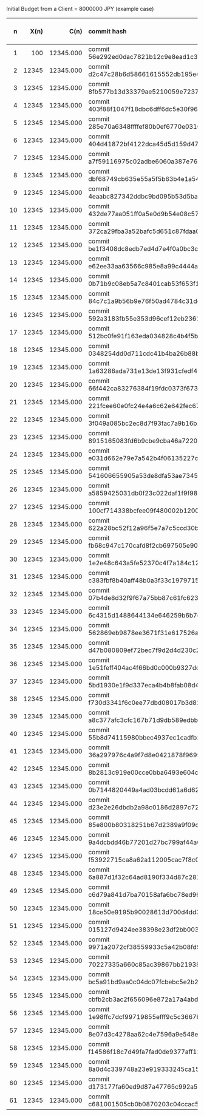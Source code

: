 Initial Budget from a Client = 8000000 JPY (example case)

| n | X(n) | C(n) | commit hash | balance (MAK) | Client's Budget (JPY) |
|---:|---:|---:|:---| ---:|---:|
| 1 | 100 | 12345.000 | commit 56e292ed0dac7821b12c9e8ead1c32d189ab47aa | 100 | 7999900|
| 2 | 12345 | 12345.000 | commit d2c47c28b6d58661615552db195e4e20f85c6f24 | 12445 | 7987555|
| 3 | 12345 | 12345.000 | commit 8fb577b13d33379ae5210059e7237889b1030940 | 24790 | 7975210|
| 4 | 12345 | 12345.000 | commit 403f88f1047f18dbc6dff6dc5e30f96d2e47a16d | 37135 | 7962865|
| 5 | 12345 | 12345.000 | commit 285e70a6348ffffef80b0ef6770e0310ed1db47e | 49480 | 7950520|
| 6 | 12345 | 12345.000 | commit 404d41872bf4122dca45d5d159d47c39d6a71490 | 61825 | 7938175|
| 7 | 12345 | 12345.000 | commit a7f59116975c02adbe6060a387e7656d4c147942 | 74170 | 7925830|
| 8 | 12345 | 12345.000 | commit dbf68749cb635e55a5f5b63b4e1a5477752ea886 | 86515 | 7913485|
| 9 | 12345 | 12345.000 | commit 4eaabc827342ddbc9bd095b53d5ba0b97e3c3a86 | 98860 | 7901140|
| 10 | 12345 | 12345.000 | commit 432de77aa051ff0a5e0d9b54e08c57d9787b6729 | 111205 | 7888795|
| 11 | 12345 | 12345.000 | commit 372ca29fba3a52bafc5d651c87fdaa0edd09ee0b | 123550 | 7876450|
| 12 | 12345 | 12345.000 | commit be1f3408dc8edb7ed4d7e4f0a0bc3c89dc70ecd7 | 135895 | 7864105|
| 13 | 12345 | 12345.000 | commit e62ee33aa63566c985e8a99c4444af4ff4555e43 | 148240 | 7851760|
| 14 | 12345 | 12345.000 | commit 0b71b9c08eb5a7c8401cab53f653f1d7d0a0d234 | 160585 | 7839415|
| 15 | 12345 | 12345.000 | commit 84c7c1a9b56b9e76f50ad4784c31de55bf95152c | 172930 | 7827070|
| 16 | 12345 | 12345.000 | commit 592a3183fb55e353d96cef12eb2361e51123c85d | 185275 | 7814725|
| 17 | 12345 | 12345.000 | commit 512bc0fe91f163eda034828c4b4f5b9d49a5fbd6 | 197620 | 7802380|
| 18 | 12345 | 12345.000 | commit 0348254dd0d711cdc41b4ba26b88ba85fe0a8940 | 209965 | 7790035|
| 19 | 12345 | 12345.000 | commit 1a63286ada731e13de13f931cfedf44088bfe997 | 222310 | 7777690|
| 20 | 12345 | 12345.000 | commit 66f442ca83276384f19fdc0373f673fe1e036983 | 234655 | 7765345|
| 21 | 12345 | 12345.000 | commit 221fcee60e0fc24e4a6c62e642fec67b2c6ed01c | 247000 | 7753000|
| 22 | 12345 | 12345.000 | commit 3f049a085bc2ec8d7f93fac7a9b16b22884e5a4c | 259345 | 7740655|
| 23 | 12345 | 12345.000 | commit 8915165083fd6b9cbe9cba46a722033d9d43f5ee | 271690 | 7728310|
| 24 | 12345 | 12345.000 | commit e031d662e79e7a542b4f06135227c7022ef23c05 | 284035 | 7715965|
| 25 | 12345 | 12345.000 | commit 541606655905a53de8dfa53ae734504b79a5e02e | 296380 | 7703620|
| 26 | 12345 | 12345.000 | commit a5859425031db0f23c022daf1f9f98cb15cb5a56 | 308725 | 7691275|
| 27 | 12345 | 12345.000 | commit 100cf714338bcfee09f480002b12001f09cd70cb | 321070 | 7678930|
| 28 | 12345 | 12345.000 | commit 622a28bc52f12a96f5e7a7c5ccd30b10070d18ce | 333415 | 7666585|
| 29 | 12345 | 12345.000 | commit fb68c947c170cafd8f2cb697505e90186c850c51 | 345760 | 7654240|
| 30 | 12345 | 12345.000 | commit 1e2e48c643a5fe52370c4f7a184c12af2014aa33 | 358105 | 7641895|
| 31 | 12345 | 12345.000 | commit c383fbf8b40aff48b0a3f33c1979715a6599257e | 370450 | 7629550|
| 32 | 12345 | 12345.000 | commit 07b4de8d32f9f67a75bb87c61fc62339e710f719 | 382795 | 7617205|
| 33 | 12345 | 12345.000 | commit 6c4315d1488644134e646259b6b7def435dccd4d | 395140 | 7604860|
| 34 | 12345 | 12345.000 | commit 562869eb9878ee3671f31e617526a9f7b4fb53ed | 407485 | 7592515|
| 35 | 12345 | 12345.000 | commit d47b080809ef72bec7f9d2d4d230c21d8ea4130d | 419830 | 7580170|
| 36 | 12345 | 12345.000 | commit 1e51feff404ac4f66bd0c000b9327dd5cbba23de | 432175 | 7567825|
| 37 | 12345 | 12345.000 | commit 5bd1930e1f9d337eca4b4b8fab08d4198fa92726 | 444520 | 7555480|
| 38 | 12345 | 12345.000 | commit f730d3341f6c0ee77dbd08017b3d81e8f967c46e | 456865 | 7543135|
| 39 | 12345 | 12345.000 | commit a8c377afc3cfc167b71d9db589edbb4ce8d2c56b | 469210 | 7530790|
| 40 | 12345 | 12345.000 | commit 55b8d74115980bbec4937ec1cadfb225c7a0ffc7 | 481555 | 7518445|
| 41 | 12345 | 12345.000 | commit 36a297976c4a9f7d8e0421878f96999b743b2238 | 493900 | 7506100|
| 42 | 12345 | 12345.000 | commit 8b2813c919e00cce0bba6493e604c029d232ab2a | 506245 | 7493755|
| 43 | 12345 | 12345.000 | commit 0b7144820449a4ad03bcdd61a6d62a074aef1a05 | 518590 | 7481410|
| 44 | 12345 | 12345.000 | commit d23e2e26dbdb2a98c0186d2897c72249fc26a260 | 530935 | 7469065|
| 45 | 12345 | 12345.000 | commit 85e800b80318251b67d2389a9f09c20b92149948 | 543280 | 7456720|
| 46 | 12345 | 12345.000 | commit 9a4dcbdd46b77201d27bc799af44a0ea13edfe54 | 555625 | 7444375|
| 47 | 12345 | 12345.000 | commit f53922715ca8a62a112005cac7f8c043aea06be1 | 567970 | 7432030|
| 48 | 12345 | 12345.000 | commit 6a887d1f32c64ad8190f334d87c2813616a5ab6a | 580315 | 7419685|
| 49 | 12345 | 12345.000 | commit c6d79a841d7ba70158afa6bc78ed96739de69fa0 | 592660 | 7407340|
| 50 | 12345 | 12345.000 | commit 18ce50e9195b90028613d700d4dd3ef8d341fb55 | 605005 | 7394995|
| 51 | 12345 | 12345.000 | commit 015127d9424ee38398e23df2bb0030c3b0e79250 | 617350 | 7382650|
| 52 | 12345 | 12345.000 | commit 9971a2072cf38559933c5a42b08fd9a37b63162c | 629695 | 7370305|
| 53 | 12345 | 12345.000 | commit 70227335a660c85ac39867bb219389e036f4e31c | 642040 | 7357960|
| 54 | 12345 | 12345.000 | commit bc5a91bd9aa0c04dc07fcbebc5e2b2f1e3522ad8 | 654385 | 7345615|
| 55 | 12345 | 12345.000 | commit cbfb2cb3ac2f656096e872a17a4abdd40e56fed7 | 666730 | 7333270|
| 56 | 12345 | 12345.000 | commit 1e98ffc7dcf99719855efff9c5c3667bc98f658f | 679075 | 7320925|
| 57 | 12345 | 12345.000 | commit 8e07d3c4278aa62c4e7596a9e548ea07d5461056 | 691420 | 7308580|
| 58 | 12345 | 12345.000 | commit f14586f18c7d49fa7fad0de9377aff11ca5cb16e | 703765 | 7296235|
| 59 | 12345 | 12345.000 | commit 8a0d4c339748a23e919333245ca158c4e45f6e2f | 716110 | 7283890|
| 60 | 12345 | 12345.000 | commit d173177fa60ed9d87a47765c992a565bbf1aea6f | 728455 | 7271545|
| 61 | 12345 | 12345.000 | commit c681001505cb0b0870203c04ccac5492f455bc30 | 740800 | 7259200|

